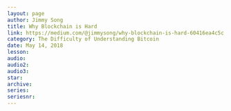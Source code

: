 ```yaml
---
layout: page
author: Jimmy Song
title: Why Blockchain is Hard
link: https://medium.com/@jimmysong/why-blockchain-is-hard-60416ea4c5c
category: The Difficulty of Understanding Bitcoin
date: May 14, 2018
lesson: 
audio: 
audio2: 
audio3: 
star: 
archive: 
series: 
seriesnr: 
---
```

